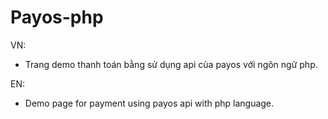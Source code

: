 # Payos-php
VN:
- Trang demo thanh toán bằng sử dụng api của payos với ngôn ngữ php.

EN:
- Demo page for payment using payos api with php language.

